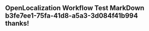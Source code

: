 <properties
ms.topic="hero-topic1"
ms.test1="hero-topic"
ms.test2="test"/>

## OpenLocalization Workflow Test MarkDown b3fe7ee1-75fa-41d8-a5a3-3d084f41b994 thanks!
